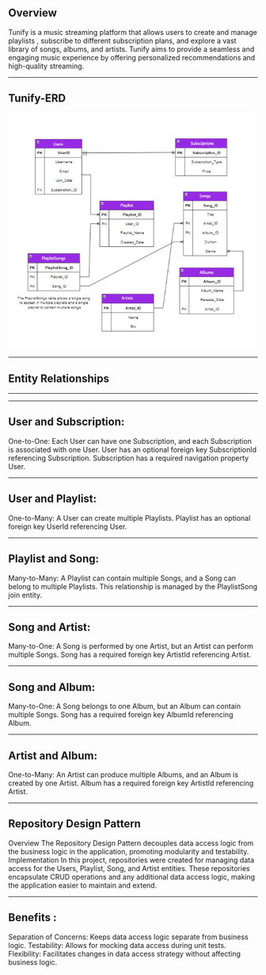 ﻿Overview
--

Tunify is a music streaming platform that allows users to create and manage playlists , subscribe to different subscription plans, and explore a vast library of songs, albums, and artists.
Tunify aims to provide a seamless and engaging music experience by offering personalized recommendations and high-quality streaming.

---
Tunify-ERD
--
!["Tunify"](./Image/Tunify.png)

---
Entity Relationships
---
---


---
User and Subscription:
--
One-to-One: Each User can have one Subscription, and each Subscription is associated with one User. User has an optional foreign key SubscriptionId referencing Subscription. Subscription has a required navigation property User.



--- 
User and Playlist:
--
One-to-Many: A User can create multiple Playlists. Playlist has an optional foreign key UserId referencing User.



---
Playlist and Song:
--
Many-to-Many: A Playlist can contain multiple Songs, and a Song can belong to multiple Playlists. This relationship is managed by the PlaylistSong join entity.



---
Song and Artist:
--
Many-to-One: A Song is performed by one Artist, but an Artist can perform multiple Songs. Song has a required foreign key ArtistId referencing Artist.

---

Song and Album:
--

Many-to-One: A Song belongs to one Album, but an Album can contain multiple Songs. Song has a required foreign key AlbumId referencing Album.



--- 
Artist and Album:
--
One-to-Many: An Artist can produce multiple Albums, and an Album is created by one Artist. Album has a required foreign key ArtistId referencing Artist.

---

Repository Design Pattern
---

Overview The Repository Design Pattern decouples data access logic from the business logic in the application, promoting modularity and testability.
Implementation In this project, repositories were created for managing data access for the Users, Playlist, Song, and Artist entities. These repositories encapsulate CRUD operations and any additional data access logic, making the application easier to maintain and extend.

---

Benefits :
---
Separation of Concerns: Keeps data access logic separate from business logic.
Testability: Allows for mocking data access during unit tests.
Flexibility: Facilitates changes in data access strategy without affecting business logic.